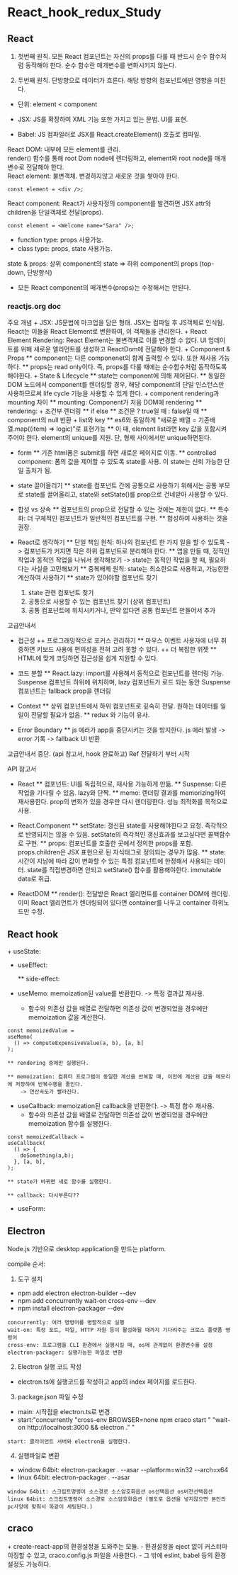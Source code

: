 # React_hook_redux_Study

<h2>React</h2>   

1. 첫번째 원칙. 모든 React 컴포넌트는 자신의 props를 다룰 때 반드시 순수 함수처럼 동작해야 한다. 순수 함수란 매개변수를 변화시키지 않는다.

2. 두번째 원칙. 단방향으로 데이터가 흐른다. 해당 방향의 컴포넌트에만 영향을 미친다.
   
+ 단위: element < component   
   
+ JSX: JS를 확장하여 XML 기능 또한 가지고 있는 문법. UI를 표현.   
   
+ Babel: JS 컴파일러로 JSX를 React.createElement() 호출로 컴파일.     
   
React DOM: 내부에 모든 element를 관리.   
		    render() 함수를 통해 root Dom node에 렌더링하고, element와 root node를 매개변수로 전달해야 한다.   
React element: 불변객체. 변경하지않고 새로운 것을 쌓아야 한다.   
```
const element = <div />;
```   
   
React component: React가 사용자정의 component를 발견하면 JSX attr와 children을 단일객체로 전달(props).   
   
```
const element = <Welcome name="Sara" />;
```
+ function type: props 사용가능.
+ class type: props, state 사용가능.   
   
state & props: 상위 component의 state => 하위 component의 props (top-down, 단방향식)
+ 모든 React component의 매개변수(props)는 수정해서는 안된다.

<h3>reactjs.org doc</h3>
주요 개념
+ JSX: JS문법에 마크업을 담은 형태. JSX는 컴파일 후 JS객체로 인식됨. React는 이들을 React Element로 변환하여, 이 객체들을 관리한다.
+ React Element Rendering: React Element는 불변객체로 이를 변경할 수 없다. UI 업데이트를 위해 새로운 엘리먼트를 생성하고 ReactDom에 전달해야 한다.
+ Component & Props
	** component는 다른 componenet의 함께 출력할 수 있다. 또한 재사용 가능하다.
	** props는 read only이다. 즉, props를 다룰 때에는 순수함수처럼 동작하도록 해야한다.
+ State & Lifecycle
	** state는 component에 의해 제어된다.
	** 동일한 DOM 노드에서 component를 렌더링할 경우, 해당 component의 단일 인스턴스만 사용하므로써 life cycle 기능을 사용할 수 있게 한다.
+ component rendering과 mounting 차이
	** mounting: Component가 처음 DOM에 rendering
	** rendering: 
+ 조건부 렌더링
	** if else
	** 조건문 ? true일 때 : false일 때
	** component의 null 반환
+ list와 key
	** es6와 동일하게 "새로운 배열 = 기존배열.map((item) => logic)"로 표현가능
	** 이 때, element list라면 key 값을 포함시켜주어야 한다. element의 unique를 지원. 단, 형제 사이에서만 unique하면된다.

+ form
	** 기존 html폼은 submit를 하면 새로운 페이지로 이동.
	** controlled component: 폼의 값을 제어할 수 있도록 state를 사용. 이 state는 신뢰 가능한 단일 출처가 됨.

+ state 끌어올리기
	** state를 컴포넌트 간에 공통으로 사용하기 위해서는 공통 부모로 state를 끌어올리고, state와 setState()를 prop으로 건네받아 사용할 수 있다.

+ 합성 vs 상속
	** 컴포넌트의 prop으로 전달할 수 있는 것에는 제한이 없다.
	** 특수화: 더 구체적인 컴포넌트가 일반적인 컴포넌트를 구현.
	** 합성하여 사용하는 것을 권장.

+ React로 생각하기
	** 단일 책임 원칙: 하나의 컴포넌트 한 가지 일을 할 수 있도록 -> 컴포넌트가 커지면 작은 하위 컴포넌트로 분리해야 한다.
	** 앱을 만들 때, 정적인 작업과 동적인 작업을 나눠서 생각해보기 -> state는 동적인 작업을 할 때, 필요하다는 사실을 고민해보기
	** 중복배제 원칙: state는 최소한으로 사용하고, 가능한한 계산하여 사용하기
	** state가 있어야할 컴포넌트 찾기
	1. state 관련 컴포넌트 찾기
	2. 공통으로 사용할 수 있는 컴포넌트 찾기 (상위 컴포넌트)
	3. 공통 컴포넌트에 위치시키거나, 만약 없다면 공통 컴포넌트 만들어서 추가

고급안내서 
+ 접근성 
	++ 프로그래밍적으로 포커스 관리하기
		** 마우스 이벤트 사용자에 너무 취중하면 키보드 사용에 편의성을 전혀 고려 못할 수 있다.
	++ 더 복잡한 위젯
		** HTML에 맞게 코딩하면 접근성을 쉽게 지원할 수 있다.

+ 코드 분할
	** React.lazy: import를 사용해서 동적으로 컴포넌트를 렌더링 가능. Suspense 컴포넌트 하위에 위치하며, lazy 컴포넌트가 로드 되는 동안 Suspense 컴포넌트는 fallback prop을 렌더링

+ Context
	** 상위 컴포넌트에서 하위 컴포넌트로 깊숙히 전달. 원하는 데이터를 일일이 전달할 필요가 없음.
	** redux 와 기능이 유사.

+ Error Boundary
	** js 에러가 app을 중단시키는 것을 방지한다. js 에러 발생 -> error 기록 -> fallback UI 반환

고급안내서 중단. (api 참고서, hook 완료하고) Ref 전달하기 부터 시작

API 참고서
+ React
	** 컴포넌트: UI를 독립적으로, 재사용 가능하게 만듦.
	** Suspense: 다른작업을 기다릴 수 있음. lazy와 단짝.
	** memo: 렌더링 결과를 memorizing하여 재사용한다. prop의 변화가 있을 경우만 다시 렌더링한다. 성능 최적화를 목적으로 사용.

+ React.Component
	** setState: 갱신된 state를 사용해야한다고 요청. 즉각적으로 반영되지는 않을 수 있음. setState의 즉각적인 갱신효과를 보고싶다면 콜백함수로 구현.
	** props: 컴포넌트를 호출한 곳에서 정의한 props를 포함. props.children은 JSX 표현으로 된 자식태그로 정의되는 경우가 많음.
	** state: 시간이 지남에 따라 값이 변화할 수 있는 특정 컴포넌트에 한정해서 사용되는 데이터. state를 직접변경하면 안되고 setState() 함수를 활용해야한다.  immutable data로 취급.

+ ReactDOM
	** render(): 전달받은 React 엘리먼트를 container DOM에 렌더링. 이미 React 엘리먼트가 렌더링되어 있다면 container를 나두고 container 하위노드만 수정.



<h2>React hook</h2>
+ useState:

+ useEffect:

	** side-effect: 

+ useMemo: memoization된 value를 반환한다. -> 특정 결과값 재사용.   

	- 함수와 의존성 값을 배열로 전달하면 의존성 값이 변경되었을 경우에만 memoization 값을 계산한다. 
<pre><code>const memoizedValue = 
useMemo(
  () => computeExpensiveValue(a, b), [a, b]
);
</code></pre>   

	** rendering 중에만 실행된다.   

	** memoization: 컴퓨터 프로그램이 동일한 계산을 반복할 때, 이전에 계산된 값을 메모리에 저장하여 반복수행을 줄인다.   
		-> 연산속도가 빨라진다.

+ useCallback: memoization된 callback을 반환한다. -> 특정 함수 재사용.   
	- 함수와 의존성 값을 배열로 전달하면 의존성 값이 변경되었을 경우에만 memoization 함수를 실행한다.
<pre><code>const memoizedCallback =
useCallback(
  () => {
    doSomething(a,b);
  }, [a, b],
);
</code></pre>   

	** state가 바뀌면 새로 함수를 실행한다.

	** callback: 다시부른다??


+ useForm: 


<h2>Electron</h2>
Node.js 기반으로 desktop application을 만드는 platform.

compile 순서:
1. 도구 설치
 - npm add electron electron-builder --dev
 - npm add concurrently wait-on cross-env --dev
 - npm install electron-packager --dev
```
concurrently: 여러 명령어를 병렬적으로 실행
wait-on: 특정 포트, 파일, HTTP 자원 등이 활성화될 때까지 기다려주는 크로스 플랫폼 명령어
cross-env: 프로그램을 CLI 환경에서 실행시킬 때, os에 관계없이 환경변수를 설정
electron-packager: 실행가능한 파일로 변환
```
2. Electron 실행 코드 작성
 - electron.ts에 실행코드를 작성하고 app의 index 페이지를 로드한다.
3. package.json 파일 수정
 - main: 시작점을 electron.ts로 변경
 - start:"concurrently \"cross-env BROWSER=none npm craco start \" \"wait-on http://localhost:3000 && electron .\" "
```
start: 클라이언트 서버와 electron을 실행한다.
```
4. 실행파일로 변환
 - window 64bit: electron-packager . --asar --platform=win32 --arch=x64
 - linux 64bit: electron-packager . --asar
```
window 64bit: 스크립트명령어 소스경로 소스암호화옵션 os선택옵션 os버전선택옵션
linux 64bit: 스크립트명령어 소스경로 소스암호화옵션 (별도로 옵션을 넣지않으면 본인의 pc사양에 맞춰서 똑같이 세팅된다.)
```

<h2>craco</h2>
+ create-react-app의 환경설정을 도와주는 모듈.
	- 환경설정을 eject 없이 커스터마이징할 수 있고, craco.config.js 파일을 사용한다.
	- 그 밖에 eslint, babel 등의 환경설정도 가능하다.

